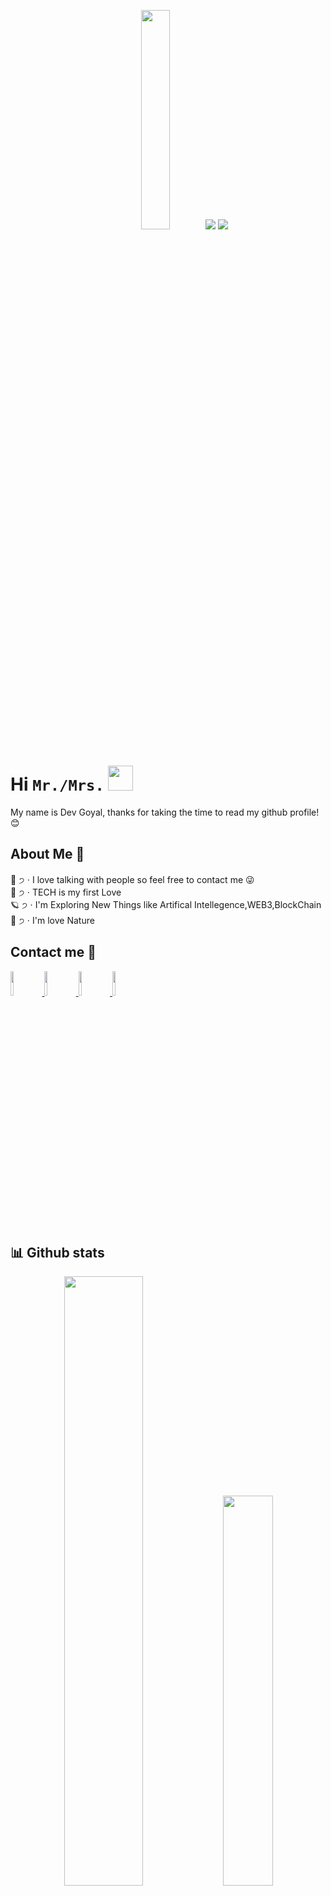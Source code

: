 <p align="center">
    <img src="https://i.imgur.com/PqoavY9.gif" width= "30%">
    <a href="https://github.com/dgbkn"> <img src="https://img.shields.io/github/followers/dgbkn?label=Follow&logo=github&color=7289da&style=for-the-badge"></a>
    <a href="https://discord.com/"> <img src="https://dcbadge.vercel.app/api/shield/776368125040918538?theme=default-inverted"></a>
</p>



# Hi `Mr./Mrs.` <img src = "https://raw.githubusercontent.com/MartinHeinz/MartinHeinz/master/wave.gif" width="40">
My name is Dev Goyal, thanks for taking the time to read my github profile! 😊

## About Me 👒
💬 ੭ㆍI love talking with people so feel free to contact me 😜
<br>
🌸 ੭ㆍTECH is my first Love
<br>
🪐 ੭ㆍI'm Exploring New Things like Artifical Intellegence,WEB3,BlockChain
<br>
💫 ੭ㆍI'm love Nature
<br>


## Contact me 🔭
<span>
   <a href="https://telegram.dog/dgbkn"> <img src="https://simpleicons.vercel.app/telegram/1B4F72" width="10%" > </a>
   <a href="https://api.whatsapp.com/send?phone=17865445756"> <img src="https://simpleicons.vercel.app/whatsapp/145A32" width="10%" > </a>
   <a href="https://www.linkedin.com/in/dev-goyal-041512203/"> <img src="https://simpleicons.vercel.app/linkedin/0A66C2" width="10%" > </a>
   <a href="https://twitter.com/devgbkn"> <img src="https://simpleicons.vercel.app/twitter/0F9AFB" width="10%" > </a>
</span>

<br>
<br>

## 📊 Github stats
<p align="center">
<img src="https://github-readme-stats.vercel.app/api?username=dgbkn&show_icons=true&theme=radical" width= "50%">
<img src="https://github-readme-stats.vercel.app/api/top-langs/?username=dgbkn&layout=compact" width= "40%">
<br>
</p>


## 🛠️ Languages & Tools
<!--browse icons: https://simpleicons.org/-->
<!--use icons: https://simpleicons.vercel.app/[icon name]/[color]-->
<!--get hex easily: https://github.com/simple-icons/simple-icons/blob/develop/_data/simple-icons.json-->

### ⚙️ Languages & Frameworks
<span>
    <img src="https://simpleicons.vercel.app/python/3776AB" width="10%" >
    <img src="https://simpleicons.vercel.app/nodedotjs/339933" width="10%" >
    <img src="https://simpleicons.vercel.app/javascript/F7DF1E" width="10%" >
    <img src="https://simpleicons.vercel.app/css3/1572B6" width="10%" >
    <img src="https://simpleicons.vercel.app/html5/E34F26" width="10%" >
    <img src="https://simpleicons.vercel.app/php/3776AB" width="10%" >
    <img src="https://simpleicons.vercel.app/phpmyadmin/24292F" width="10%" >
</span>

<br>

### 🔨Tools
<span>
    <img src="https://simpleicons.vercel.app/adobe/FF0000" width="10%" >
    <img src="https://simpleicons.vercel.app/blender/F5792A" width="10%" >
    <img src="https://simpleicons.vercel.app/jetbrains/000000" width="10%" >
    <img src="https://simpleicons.vercel.app/visualstudiocode/007ACC" width="10%" >
    <img src="https://simpleicons.vercel.app/git/F05032" width="10%" >
    <img src="https://simpleicons.vercel.app/github/00000#gh-dark-mode-only" width="10%" >
    <img src="https://simpleicons.vercel.app/docker/2496ED" width="10%" >
</span>

<br>
<br>
<br>

<h1 align="center">Thanks for reading 💖</h1>
